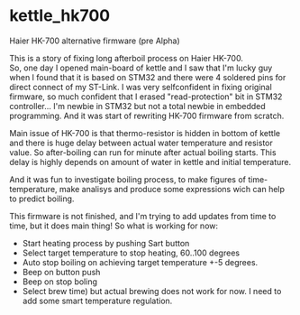 # kettle_hk700
Haier HK-700 alternative firmware (pre Alpha)

This is a story of fixing long afterboil process on Haier HK-700.  
So, one day I opened main-board of kettle and I saw that I'm lucky guy when I found that it is based on STM32 and there were 4 soldered pins for direct connect of my ST-Link.
I was very selfconfident in fixing original firmware, so much confident that I erased "read-protection" bit in STM32 controller... I'm newbie in STM32 but not a total newbie in embedded programming.  And it was start of rewriting HK-700 firmware from scratch. 

Main issue of HK-700 is that thermo-resistor is hidden in bottom of kettle and there is huge delay between actual water temperature and resistor value. 
So after-boiling can run for minute after actual boiling starts. This delay is highly depends on amount of water in kettle and initial temperature.

And it was fun to investigate boiling process, to make figures of time-temperature, make analisys and produce some expressions wich can help to predict boiling. 


This firmware is not finished, and I'm trying to add updates from time to time, but it does main thing! 
So what is working for now:
- Start heating process by pushing Sart button
- Select target temperature to stop heating, 60..100 degrees
-   Auto stop boiling on achieving target temperature +-5 degrees.
- Beep on button push
- Beep on stop boling
- Select brew time) but actual brewing does not work for now. I need to add some smart temperature regulation. 
